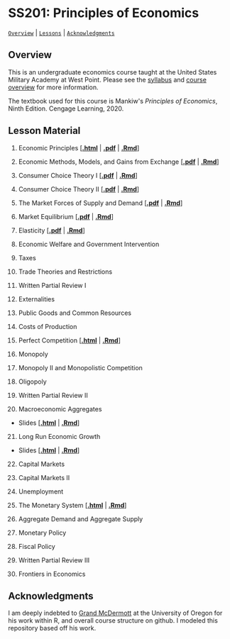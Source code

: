 # SS201: Principles of Economics

[`Overview`](#overview) | [`Lessons`](#lessons) | [`Acknowledgments`](#acknowledgements)

## Overview
This is an undergraduate economics course taught at the United States Military Academy at West Point. Please see the [syllabus](https://raw.githack.com/chomme3/SS201/main/admin/AY_23-2_SS201_Syllabus.pdf) and [course overview](https://raw.githack.com/chomme3/SS201/main/admin/AY_23-2_SS201_Schedule.pdf) for more information.

The textbook used for this course is Mankiw's *Principles of Economics*, Ninth Edition. Cengage Learning, 2020.

## Lesson Material

1. Economic Principles \[[**.html**](https://raw.githack.com/chomme3/SS201/main/lessons/ss201_ay232_l1.html) | [**.pdf**](https://raw.githack.com/chomme3/SS201/main/lessons/ss201_ay232_l1.pdf) | [**.Rmd**](https://raw.githack.com/chomme3/SS201/main/lessons/ss201_ay232_l1.Rmd)\]

2. Economic Methods, Models, and Gains from Exchange \[[**.pdf**](https://raw.githack.com/chomme3/SS201/main/lessons/ss201_ay232_l2.pdf) | [**.Rmd**](https://raw.githack.com/chomme3/SS201/main/lessons/ss201_ay232_l2.Rmd)\]

3. Consumer Choice Theory I  \[[**.pdf**](https://raw.githack.com/chomme3/SS201/main/lessons/ss201_ay232_l3.pdf) | [**.Rmd**](https://raw.githack.com/chomme3/SS201/main/lessons/ss201_ay232_l3.Rmd)\]

4. Consumer Choice Theory II  \[[**.pdf**](https://raw.githack.com/chomme3/SS201/main/lessons/ss201_ay232_l4.pdf) | [**.Rmd**](https://raw.githack.com/chomme3/SS201/main/lessons/ss201_ay232_l4.Rmd)\]

5. The Market Forces of Supply and Demand  \[[**.pdf**](https://raw.githack.com/chomme3/SS201/main/lessons/ss201_ay232_l5.pdf) | [**.Rmd**](https://raw.githack.com/chomme3/SS201/main/lessons/ss201_ay232_l5.Rmd)\]

6. Market Equilibrium  \[[**.pdf**](https://raw.githack.com/chomme3/SS201/main/lessons/ss201_ay232_l6.pdf) | [**.Rmd**](https://raw.githack.com/chomme3/SS201/main/lessons/ss201_ay232_l6.Rmd)\]

7. Elasticity  \[[**.pdf**](https://raw.githack.com/chomme3/SS201/main/lessons/ss201_ay232_l7.pdf) | [**.Rmd**](https://raw.githack.com/chomme3/SS201/main/lessons/ss201_ay232_l7.Rmd)\]

8. Economic Welfare and Government Intervention

9. Taxes

10. Trade Theories and Restrictions

11. Written Partial Review I

12. Externalities

13. Public Goods and Common Resources

14. Costs of Production

15. Perfect Competition \[[**.html**](https://raw.githack.com/chomme3/SS201/main/lessons/ss201_ay231_l15.html) | [**.Rmd**](https://raw.githack.com/chomme3/SS201/main/lessons/ss201_ay231_l15.Rmd)\]

16. Monopoly

17. Monopoly II and Monopolistic Competition

18. Oligopoly

19. Written Partial Review II

20. Macroeconomic Aggregates 
 - Slides \[[**.html**](https://raw.githack.com/chomme3/SS201/main/lessons/ss201_ay232_l20_slides.html) | [**.Rmd**](https://raw.githack.com/chomme3/SS201/main/lessons/ss201_ay232_l20_slides.Rmd)\]

21. Long Run Economic Growth 
 - Slides \[[**.html**](https://raw.githack.com/chomme3/SS201/main/lessons/ss201_ay232_l21_slides.html) | [**.Rmd**](https://raw.githack.com/chomme3/SS201/main/lessons/ss201_ay232_l21_slides.Rmd)\]

22. Capital Markets

23. Capital Markets II

24. Unemployment

25. The Monetary System \[[**.html**](https://raw.githack.com/chomme3/SS201/main/lessons/ss201_ay231_l25.html) | [**.Rmd**](https://raw.githack.com/chomme3/SS201/main/lessons/ss201_ay231_l25.Rmd)\]

26. Aggregate Demand and Aggregate Supply

27. Monetary Policy

28. Fiscal Policy

29. Written Partial Review III

30. Frontiers in Economics

## Acknowledgments
I am deeply indebted to [Grand McDermott](https://grantmcdermott.com/) at the University of Oregon for his work within R, and overall course structure on github. I modeled this repository based off his work.

